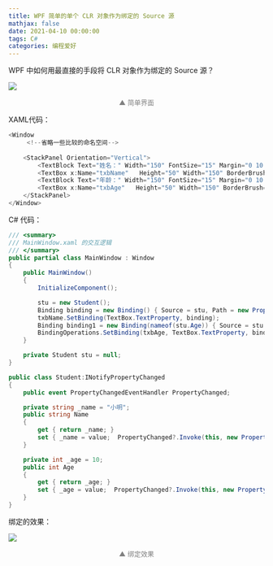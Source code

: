 ```yaml
---
title: WPF 简单的单个 CLR 对象作为绑定的 Source 源
mathjax: false
date: 2021-04-10 00:00:00
tags: C#
categories: 编程爱好
---
```



WPF 中如何用最直接的手段将 CLR 对象作为绑定的 Source 源？

<!--more-->

![](http://image.huvjie.com/210410N01_img01.png)

<div style="font-size:13px;color:gray;text-align:center">▲ 简单界面</div>

XAML代码：

```cs
<Window
     <!--省略一些比较的命名空间-->
     
    <StackPanel Orientation="Vertical">
        <TextBlock Text="姓名：" Width="150" FontSize="15" Margin="0 10 0 0"/>
        <TextBox x:Name="txbName"   Height="50" Width="150" BorderBrush="Black" BorderThickness="1" VerticalContentAlignment="Center" FontSize="20" FontWeight="Bold"/>
        <TextBlock Text="年龄：" Width="150" FontSize="15" Margin="0 10 0 0"/>
        <TextBox x:Name="txbAge"   Height="50" Width="150" BorderBrush="Black" BorderThickness="1" VerticalContentAlignment="Center" FontSize="20" FontWeight="Bold"/>
    </StackPanel>
</Window>

```

C# 代码：

```cs
/// <summary>
/// MainWindow.xaml 的交互逻辑
/// </summary>
public partial class MainWindow : Window
{
    public MainWindow()
    {
        InitializeComponent();

        stu = new Student();
        Binding binding = new Binding() { Source = stu, Path = new PropertyPath(nameof(stu.Name)) };
        txbName.SetBinding(TextBox.TextProperty, binding);
        Binding binding1 = new Binding(nameof(stu.Age)) { Source = stu };
        BindingOperations.SetBinding(txbAge, TextBox.TextProperty, binding1);
    }

    private Student stu = null;
}

public class Student:INotifyPropertyChanged
{
    public event PropertyChangedEventHandler PropertyChanged;

    private string _name = "小明";
    public string Name
    {
        get { return _name; }
        set { _name = value;  PropertyChanged?.Invoke(this, new PropertyChangedEventArgs(nameof(Name))); }
    }

    private int _age = 10;
    public int Age
    {
        get { return _age; }
        set { _age = value;  PropertyChanged?.Invoke(this, new PropertyChangedEventArgs(nameof(Age))); }
    }
}
```

绑定的效果： 

![](http://image.huvjie.com/210410N01_img02.png)

<div style="font-size:13px;color:gray;text-align:center">▲ 绑定效果</div>